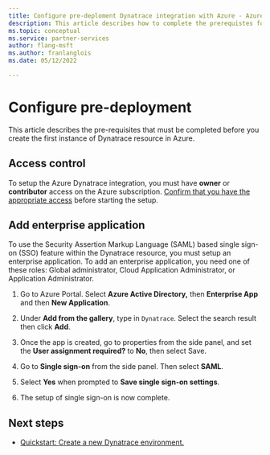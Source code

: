```yaml
---
title: Configure pre-deploment Dynatrace integration with Azure - Azure partner solutions
description: This article describes how to complete the prerequistes for Dynatrace on the Azure portal. 
ms.topic: conceptual
ms.service: partner-services
author: flang-msft
ms.author: franlanglois
ms.date: 05/12/2022

---
```


# Configure pre-deployment

This article describes the pre-requisites that must be completed before you create the first instance of Dynatrace resource in Azure.

## Access control

To setup the Azure Dynatrace integration, you must have **owner** or **contributor** access on the Azure subscription. [Confirm that you have the appropriate access](https://docs.microsoft.com/en-us/azure/role-based-access-control/check-access) before starting the setup.

## Add enterprise application

To use the Security Assertion Markup Language (SAML) based single sign-on (SSO) feature within the Dynatrace resource, you must setup an enterprise application. To add an enterprise application, you need one of these roles: Global administrator, Cloud Application Administrator, or Application Administrator.

1. Go to Azure Portal. Select **Azure Active Directory,** then **Enterprise App** and then **New Application**.

2. Under **Add from the gallery**, type in `Dynatrace`. Select the search result then click **Add**.

   <!--  ![Graphical user interface, application Description automatically > generated](media/image1.png){width="6.5in" > height="3.5770833333333334in"} -->

3. Once the app is created, go to properties from the side panel, and set the **User assignment required?** to **No**, then select Save.

    <!-- ![Graphical user interface, application Description automatically generated](media/image2.png){width="6.5in" height="3.5506944444444444in"} -->

4. Go to **Single sign-on** from the side panel. Then select **SAML**.

    <!--  ![Graphical user interface, application Description automatically > generated](media/image3.png){width="6.5in" > height="3.5416666666666665in"} -->

5. Select **Yes** when prompted to **Save single sign-on settings**.

    <!--  ![Graphical user interface, text, application, email Description > automatically generated](media/image4.png){width="6.5in" > height="3.066666666666667in"} -->

6. The setup of single sign-on is now complete.

## Next steps

- [Quickstart: Create a new Dynatrace environment.](#create-new-dynatrace-environment)